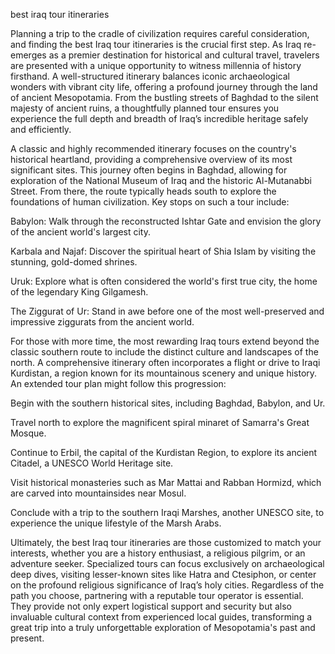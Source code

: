 best iraq tour itineraries


Planning a trip to the cradle of civilization requires careful consideration, and finding the best Iraq tour itineraries is the crucial first step. As Iraq re-emerges as a premier destination for historical and cultural travel, travelers are presented with a unique opportunity to witness millennia of history firsthand. A well-structured itinerary balances iconic archaeological wonders with vibrant city life, offering a profound journey through the land of ancient Mesopotamia. From the bustling streets of Baghdad to the silent majesty of ancient ruins, a thoughtfully planned tour ensures you experience the full depth and breadth of Iraq’s incredible heritage safely and efficiently.



A classic and highly recommended itinerary focuses on the country's historical heartland, providing a comprehensive overview of its most significant sites. This journey often begins in Baghdad, allowing for exploration of the National Museum of Iraq and the historic Al-Mutanabbi Street. From there, the route typically heads south to explore the foundations of human civilization. Key stops on such a tour include:




Babylon: Walk through the reconstructed Ishtar Gate and envision the glory of the ancient world's largest city.


Karbala and Najaf: Discover the spiritual heart of Shia Islam by visiting the stunning, gold-domed shrines.


Uruk: Explore what is often considered the world's first true city, the home of the legendary King Gilgamesh.


The Ziggurat of Ur: Stand in awe before one of the most well-preserved and impressive ziggurats from the ancient world.





For those with more time, the most rewarding Iraq tours extend beyond the classic southern route to include the distinct culture and landscapes of the north. A comprehensive itinerary often incorporates a flight or drive to Iraqi Kurdistan, a region known for its mountainous scenery and unique history. An extended tour plan might follow this progression:




Begin with the southern historical sites, including Baghdad, Babylon, and Ur.


Travel north to explore the magnificent spiral minaret of Samarra's Great Mosque.


Continue to Erbil, the capital of the Kurdistan Region, to explore its ancient Citadel, a UNESCO World Heritage site.


Visit historical monasteries such as Mar Mattai and Rabban Hormizd, which are carved into mountainsides near Mosul.


Conclude with a trip to the southern Iraqi Marshes, another UNESCO site, to experience the unique lifestyle of the Marsh Arabs.





Ultimately, the best Iraq tour itineraries are those customized to match your interests, whether you are a history enthusiast, a religious pilgrim, or an adventure seeker. Specialized tours can focus exclusively on archaeological deep dives, visiting lesser-known sites like Hatra and Ctesiphon, or center on the profound religious significance of Iraq’s holy cities. Regardless of the path you choose, partnering with a reputable tour operator is essential. They provide not only expert logistical support and security but also invaluable cultural context from experienced local guides, transforming a great trip into a truly unforgettable exploration of Mesopotamia's past and present.

